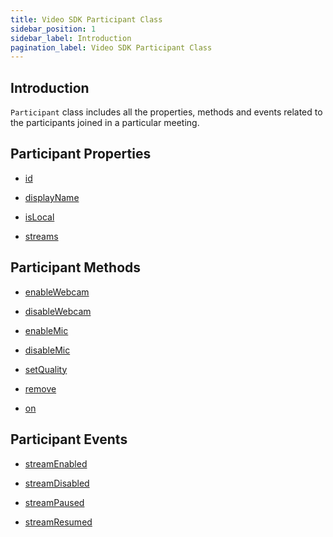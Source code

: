 ```yaml
---
title: Video SDK Participant Class
sidebar_position: 1
sidebar_label: Introduction
pagination_label: Video SDK Participant Class
---
```


<div id="tailwind" class="sdk-api-ref">

## Introduction

`Participant` class includes all the properties, methods and events related to the participants joined in a particular meeting.

## Participant Properties

<div class="row">
<div class="col col--4 margin-bottom--lg" >

- [id](properties#id)

</div>
<div class="col col--4 margin-bottom--lg" >

- [displayName](properties#displayname)

</div>
<div class="col col--4 margin-bottom--lg" >

- [isLocal](properties#islocal)

</div>
<div class="col col--4 margin-bottom--lg" >

- [streams](properties#streams)

</div>
</div>

## Participant Methods

<div class="row">
<div class="col col--4 margin-bottom--lg" >

- [enableWebcam](methods#enablewebcam)

</div>
<div class="col col--4 margin-bottom--lg" >

- [disableWebcam](methods#disablewebcam)

</div>
<div class="col col--4 margin-bottom--lg" >

- [enableMic](methods#enablemic)

</div>
<div class="col col--4 margin-bottom--lg" >

- [disableMic](methods#disablemic)

</div>
<div class="col col--4 margin-bottom--lg" >

- [setQuality](methods#setquality)

</div>
<div class="col col--4 margin-bottom--lg" >

- [remove](methods#remove)

</div>
<div class="col col--4 margin-bottom--lg" >

- [on](methods#on)

</div>
</div>

## Participant Events

<div class="row">
<div class="col col--4 margin-bottom--lg" >

- [streamEnabled](events#streamenabled)

</div>
<div class="col col--4 margin-bottom--lg" >

- [streamDisabled](events#streamdisabled)

</div>
<div class="col col--4 margin-bottom--lg" >

- [streamPaused](events#streampaused)

</div>
<div class="col col--4 margin-bottom--lg" >

- [streamResumed](events#streamresumed)

</div>
</div>
</div>
